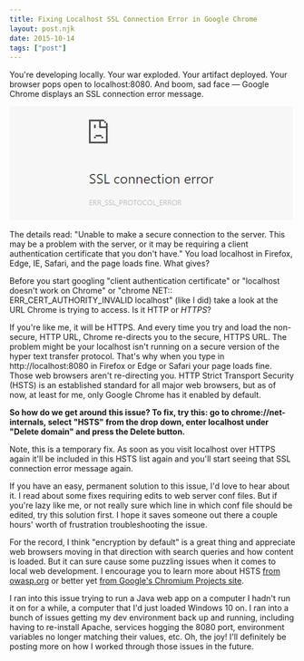 ```yaml
---
title: Fixing Localhost SSL Connection Error in Google Chrome
layout: post.njk
date: 2015-10-14
tags: ["post"]
---
```


You're developing locally. Your war exploded. Your artifact deployed. Your browser pops open to localhost:8080. And
boom, sad face — Google Chrome displays an SSL connection error message.

<div class="text-center"><img class="mw-100 mb-4 shadow border" src="blog-fixingSSLLocalhostConnection-001.png" alt="Google Chrome Error Message"></div>

The details read: "Unable to make a secure connection to the server. This may be a problem with the server, or it may 
be requiring a client authentication certificate that you don't have." You load localhost in Firefox, Edge, IE, Safari, 
and the page loads fine. What gives?

Before you start googling "client authentication certificate" or "localhost doesn't work on Chrome" or "chrome NET::
ERR_CERT_AUTHORITY_INVALID localhost" (like I did) take a look at the URL Chrome is trying to access. Is it HTTP or <em>
HTTPS</em>?

If you're like me, it will be HTTPS. And every time you try and load the non-secure, HTTP URL, Chrome re-directs you to
the secure, HTTPS URL. The problem might be your localhost isn't running on a secure version of the hyper text transfer
protocol. That's why when you type in http://localhost:8080 in Firefox or Edge or Safari your page loads fine. Those web
browsers aren't re-directing you. HTTP Strict Transport Security (HSTS) is an established standard for all major web
browsers, but as of now, at least for me, only Google Chrome has it enabled by default.

<b>So how do we get around this issue? To fix, try this: go to chrome://net-internals, select "HSTS" from the drop down,
enter localhost under "Delete domain" and press the Delete button.</b>

Note, this is a temporary fix. As soon as you visit localhost over HTTPS again it'll be included in this HSTS list again
and you'll start seeing that SSL connection error message again.

If you have an easy, permanent solution to this issue, I'd love to hear about it. I read about some fixes requiring
edits to web server conf files. But if you're lazy like me, or not really sure which line in which conf file should be
edited, try this solution first. I hope it saves someone out there a couple hours' worth of frustration troubleshooting
the issue.

For the record, I think "encryption by default" is a great thing and appreciate web browsers moving in that direction
with search queries and how content is loaded. But it can sure cause some puzzling issues when it comes to local web
development. I encourage you to learn more about
HSTS <a title="owasp.org article on HSTS" href="https://www.owasp.org/index.php/HTTP_Strict_Transport_Security" target="_blank" rel="noopener">
from owasp.org</a> or better
yet <a title="Chromium Projects" href="https://www.chromium.org/hsts" target="_blank" rel="noopener">from Google's
Chromium Projects site</a>.

I ran into this issue trying to run a Java web app on a computer I hadn't run it on for a while, a computer that I'd
just loaded Windows 10 on. I ran into a bunch of issues getting my dev environment back up and running, including having
to re-install Apache, services hogging the 8080 port, environment variables no longer matching their values, etc. Oh,
the joy! I'll definitely be posting more on how I worked through those issues in the future.